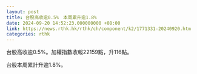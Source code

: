 ```yaml
---
layout: post
title: 台股高收逾0.5%　本周累升逾1.8%
date: 2024-09-20 14:52:23.000000000 +08:00
link: https://news.rthk.hk/rthk/ch/component/k2/1771331-20240920.htm
categories: rthk
---
```


台股高收逾0.5%。加權指數收報22159點，升116點。 

台股本周累計升逾1.8%。
